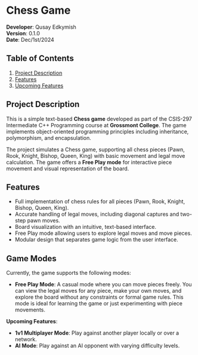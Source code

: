 # Chess Game

**Developer**: Qusay Edkymish  
**Version**: 0.1.0  
**Date**: Dec/1st/2024

## Table of Contents

1. [Project Description](#project-description)
2. [Features](#features)
3. [Upcoming Features](#upcoming-features)

## Project Description

This is a simple text-based **Chess game** developed as part of the CSIS-297 Intermediate C++ Programming course at **Grossmont College**. The game implements object-oriented programming principles including inheritance, polymorphism, and encapsulation.

The project simulates a Chess game, supporting all chess pieces (Pawn, Rook, Knight, Bishop, Queen, King) with basic movement and legal move calculation. The game offers a **Free Play mode** for interactive piece movement and visual representation of the board.

## Features

- Full implementation of chess rules for all pieces (Pawn, Rook, Knight, Bishop, Queen, King).
- Accurate handling of legal moves, including diagonal captures and two-step pawn moves.
- Board visualization with an intuitive, text-based interface.
- Free Play mode allowing users to explore legal moves and move pieces.
- Modular design that separates game logic from the user interface.

## Game Modes

Currently, the game supports the following modes:

- **Free Play Mode**: A casual mode where you can move pieces freely. You can view the legal moves for any piece, make your own moves, and explore the board without any constraints or formal game rules. This mode is ideal for learning the game or just experimenting with piece movements.

**Upcoming Features**:
- **1v1 Multiplayer Mode**: Play against another player locally or over a network.
- **AI Mode**: Play against an AI opponent with varying difficulty levels.
